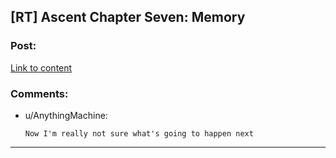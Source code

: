 ## [RT] Ascent Chapter Seven: Memory

### Post:

[Link to content](https://ascentuniverse.wordpress.com/2017/11/10/chapter-vii-memory/)

### Comments:

- u/AnythingMachine:
  ```
  Now I'm really not sure what's going to happen next
  ```

---

